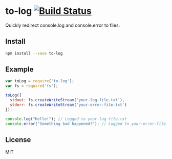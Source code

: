 # to-log [![Build Status](https://secure.travis-ci.org/reem/to-log.png?branch=master)](https://travis-ci.org/reem/to-log)

Quickly redirect console.log and console.error to files.

## Install

```bash
npm install --save to-log
```

## Example

```javascript
var toLog = require('to-log');
var fs = require('fs');

toLog({
  stdout: fs.createWriteStream('your-log-file.txt'),
  stderr: fs.createWriteStream('your-error-file.txt')
});

console.log("Hello!"); // Logged to your-log-file.txt
console.error("Something bad happened!"); // Logged to your-error-file.txt

```

## License

MIT
